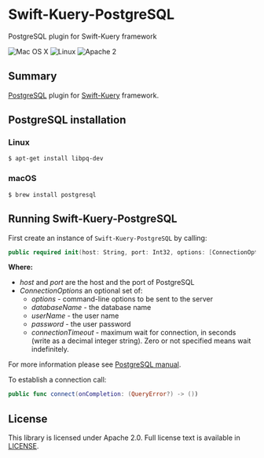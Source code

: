 # Swift-Kuery-PostgreSQL
PostgreSQL plugin for Swift-Kuery framework

![Mac OS X](https://img.shields.io/badge/os-Mac%20OS%20X-green.svg?style=flat)
![Linux](https://img.shields.io/badge/os-linux-green.svg?style=flat)
![Apache 2](https://img.shields.io/badge/license-Apache2-blue.svg?style=flat)

## Summary
[PostgreSQL](https://www.postgresql.org/) plugin for [Swift-Kuery](https://github.com/IBM-Swift/Swift-Kuery) framework.

## PostgreSQL installation

### Linux
```
$ apt-get install libpq-dev
```

### macOS
```
$ brew install postgresql
```

## Running Swift-Kuery-PostgreSQL

First create an instance of `Swift-Kuery-PostgreSQL` by calling:
```swift
public required init(host: String, port: Int32, options: [ConnectionOptions]?)
```
**Where:**
- *host* and *port* are the host and the port of PostgreSQL
- *ConnectionOptions*  an optional set of:
   * *options* - command-line options to be sent to the server
   * *databaseName* - the database name
   * *userName* - the user name
   * *password* - the user password
   * *connectionTimeout* - maximum wait for connection, in seconds (write as a decimal integer string). Zero or not specified means wait indefinitely.

For more information please see [PostgreSQL manual](https://www.postgresql.org/docs/8.0/static/libpq.html#LIBPQ-CONNECT).

To establish a connection call:
```swift
public func connect(onCompletion: (QueryError?) -> ())
```

## License
This library is licensed under Apache 2.0. Full license text is available in [LICENSE](LICENSE.txt).
